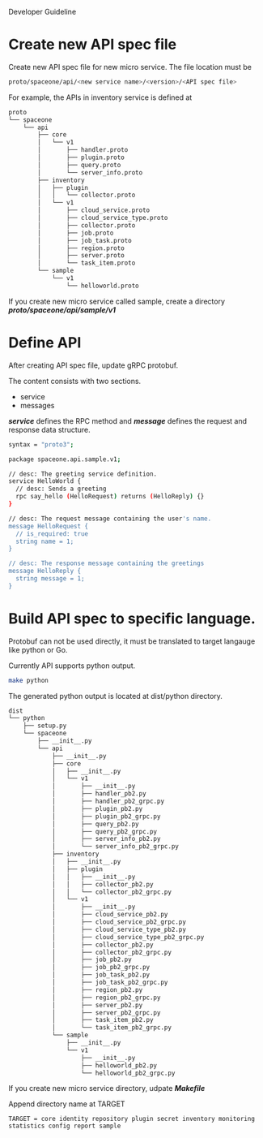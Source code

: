 Developer Guideline

# Create new API spec file

Create new API spec file for new micro service.
The file location must be 

~~~bash
proto/spaceone/api/<new service name>/<version>/<API spec file>
~~~

For example, the APIs in inventory service is defined at 

~~~bash
proto
└── spaceone
    └── api
        ├── core
        │   └── v1
        │       ├── handler.proto
        │       ├── plugin.proto
        │       ├── query.proto
        │       └── server_info.proto
        ├── inventory
        │   ├── plugin
        │   │   └── collector.proto
        │   └── v1
        │       ├── cloud_service.proto
        │       ├── cloud_service_type.proto
        │       ├── collector.proto
        │       ├── job.proto
        │       ├── job_task.proto
        │       ├── region.proto
        │       ├── server.proto
        │       └── task_item.proto
        └── sample
            └── v1
                └── helloworld.proto
~~~

If you create new micro service called sample, create a directory ***proto/spaceone/api/sample/v1***

# Define API

After creating API spec file, update gRPC protobuf.

The content consists with two sections.
+ service
+ messages


***service*** defines the RPC method  and ***message*** defines the request and response data structure.

~~~bash
syntax = "proto3";

package spaceone.api.sample.v1;

// desc: The greeting service definition.
service HelloWorld {
  // desc: Sends a greeting
  rpc say_hello (HelloRequest) returns (HelloReply) {}
}

// desc: The request message containing the user's name.
message HelloRequest {
  // is_required: true
  string name = 1;
}

// desc: The response message containing the greetings
message HelloReply {
  string message = 1;
}
~~~


# Build API spec to specific language.

Protobuf can not be used directly, it must be translated to target langauge like python or Go.

Currently API supports python output.

~~~bash
make python
~~~

The generated python output is located at dist/python directory.

~~~bash
dist
└── python
    ├── setup.py
    └── spaceone
        ├── __init__.py
        └── api
            ├── __init__.py
            ├── core
            │   ├── __init__.py
            │   └── v1
            │       ├── __init__.py
            │       ├── handler_pb2.py
            │       ├── handler_pb2_grpc.py
            │       ├── plugin_pb2.py
            │       ├── plugin_pb2_grpc.py
            │       ├── query_pb2.py
            │       ├── query_pb2_grpc.py
            │       ├── server_info_pb2.py
            │       └── server_info_pb2_grpc.py
            ├── inventory
            │   ├── __init__.py
            │   ├── plugin
            │   │   ├── __init__.py
            │   │   ├── collector_pb2.py
            │   │   └── collector_pb2_grpc.py
            │   └── v1
            │       ├── __init__.py
            │       ├── cloud_service_pb2.py
            │       ├── cloud_service_pb2_grpc.py
            │       ├── cloud_service_type_pb2.py
            │       ├── cloud_service_type_pb2_grpc.py
            │       ├── collector_pb2.py
            │       ├── collector_pb2_grpc.py
            │       ├── job_pb2.py
            │       ├── job_pb2_grpc.py
            │       ├── job_task_pb2.py
            │       ├── job_task_pb2_grpc.py
            │       ├── region_pb2.py
            │       ├── region_pb2_grpc.py
            │       ├── server_pb2.py
            │       ├── server_pb2_grpc.py
            │       ├── task_item_pb2.py
            │       └── task_item_pb2_grpc.py
            └── sample
                ├── __init__.py
                └── v1
                    ├── __init__.py
                    ├── helloworld_pb2.py
                    └── helloworld_pb2_grpc.py
~~~

If you create new micro service directory, udpate ***Makefile***

Append directory name at TARGET

~~~
TARGET = core identity repository plugin secret inventory monitoring statistics config report sample
~~~

